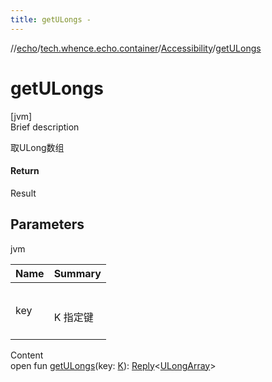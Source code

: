```yaml
---
title: getULongs -
---
```

//[echo](../../index.md)/[tech.whence.echo.container](../index.md)/[Accessibility](index.md)/[getULongs](get-u-longs.md)



# getULongs  
[jvm]  
Brief description  


取ULong数组



#### Return  


Result<ULongArray>



## Parameters  
  
jvm  
  
|  Name|  Summary| 
|---|---|
| key| <br><br>K 指定键<br><br>
  
  
Content  
open fun [getULongs](get-u-longs.md)(key: [K](index.md)): [Reply](../-reply/index.md)<[ULongArray](https://kotlinlang.org/api/latest/jvm/stdlib/kotlin/-u-long-array/index.html)>  



